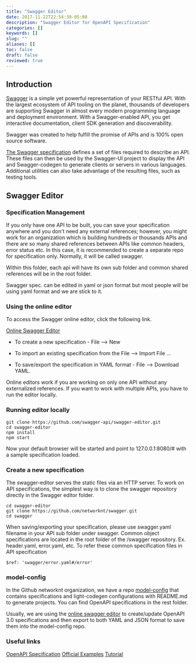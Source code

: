 ```yaml
---
title: "Swagger Editor"
date: 2017-11-22T22:54:39-05:00
description: "Swagger Editor for OpenAPI Specification"
categories: []
keywords: []
slug: ""
aliases: []
toc: false
draft: false
reviewed: true
---
```



## Introduction

[Swagger](http://swagger.io/) is a simple yet powerful representation of your RESTful API. With the largest ecosystem of API tooling on the planet, thousands of developers are supporting Swagger in almost every modern programming language and deployment environment. With a Swagger-enabled API, you get interactive documentation, client SDK generation and discoverability.

Swagger was created to help fulfill the promise of APIs and is 100% open source software.

[The Swagger specification](http://swagger.io/specification/) defines a set of files required to describe an API. These files can then be used by the Swagger-UI project to display the API and Swagger-codegen to generate clients or servers in various languages. Additional utilities can also take advantage of the resulting files, such as testing tools.

## Swagger Editor

### Specification Management

If you only have one API to be built, you can save your specification anywhere and you don't need any external references; however, you might work for an organization which is building hundreds or thousands APIs and there are so many shared references between APIs like common headers, error status etc. In this case, it is recommended to create a separate repo for specification only. Normally, it will be called swagger.

Within this folder, each api will have its own sub folder and common shared references will be in the root folder.

Swagger spec. can be edited in yaml or json format but most people will be using yaml format and we are stick to it.

### Using the online editor

To access the Swagger online editor, click the following link.

[Online Swagger Editor](http://editor.swagger.io/#/)

  * To create a new specification - File --> New

  * To import an existing specification from the File --> Import File ...

  * To save/export the specification in YAML format - File --> Download YAML.

Online editors work if you are working on only one API without any externalized references. If you want to work with multiple APIs, you have to run the editor locally.

### Running editor locally

  ```shell
  git clone https://github.com/swagger-api/swagger-editor.git
  cd swagger-editor
  npm install
  npm start
  ```

Now your default browser will be started and point to 127.0.0.1:8080/# with a sample specification loaded.

### Create a new specification

The swagger-editor serves the static files via an HTTP server. To work on API specifications, the simplest way is to clone the swagger repository directly in the Swagger editor folder.

```shell
cd swagger-editor
git clone https://github.com/networknt/swagger.git
cd swagger
```
When saving/exporting your specification, please use swagger.yaml filename in your API sub folder under swagger.
Common object specifications are located in the root folder of the /swagger repository. Ex. header.yaml,
error.yaml, etc. To refer these common specification files in API specification

```
$ref: 'swagger/error.yaml#/error'
```

### model-config

In the Github networknt organization, we have a repo [model-config](https://github.com/networknt/model-config) that contains specifications and light-codegen configurations with README.md to generate projects. You can find OpenAPI specifications in the rest folder. 

Usually, we are using the [online swagger editor](https://editor.swagger.io/) to create/update OpenAPI 3.0 specifications and then export to both YAML and JSON format to save them into the model-config repo. 


### Useful links

[OpenAPI Specification](http://swagger.io/specification/)
[Official Examples](https://github.com/OAI/OpenAPI-Specification/tree/master/examples/v2.0)
[Tutorial](https://apihandyman.io/writing-openapi-swagger-specification-tutorial-part-1-introduction/)


